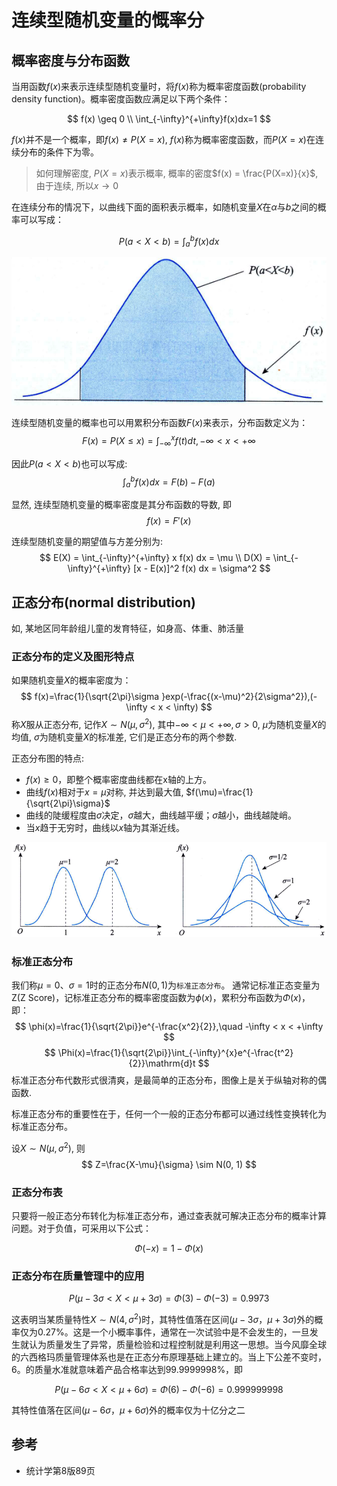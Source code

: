 # 连续型随机变量的慨率分


## 概率密度与分布函数

当用函数$f(x)$来表示连续型随机变量时，将$f(x)$称为概率密度函数(probability density function)。概率密度函数应满足以下两个条件：

$$
f(x) \geq 0 \\
\int_{-\infty}^{+\infty}f(x)dx=1
$$


$f(x)$并不是一个概率，即$f(x) \neq P(X=x)$, $f(x)$称为概率密度函数，而$P(X=x)$在连续分布的条件下为零。

> 如何理解密度, $P(X=x)$表示概率, 概率的密度$f(x) = \frac{P(X=x)}{x}$, 由于连续, 所以$x \rightarrow 0$

在连续分布的情况下，以曲线下面的面积表示概率，如随机变量$X$在$α$与$b$之间的概率可以写成：

$$
P(a<X<b)=\int_a^b f(x)dx
$$

![](./3连续型随机变量的慨率分布/1.png)

连续型随机变量的概率也可以用累积分布函数$F(x)$来表示，分布函数定义为：
$$
F(x)=P(X \leq x) = \int_{-\infty}^x f(t)dt, -\infty < x < + \infty
$$

因此$P(a<X<b)$也可以写成:
$$
\int_a^b f(x)dx = F(b) - F(a)
$$

显然, 连续型随机变量的概率密度是其分布函数的导数, 即
$$
f(x) = F'(x)
$$

连续型随机变量的期望值与方差分别为:
$$
E(X) = \int_{-\infty}^{+\infty} x f(x) dx = \mu \\
D(X) = \int_{-\infty}^{+\infty} [x - E(x)]^2 f(x) dx = \sigma^2
$$


## 正态分布(normal distribution)
如, 某地区同年龄组儿童的发育特征，如身高、体重、肺活量

### 正态分布的定义及图形特点
如果随机变量$X$的概率密度为：
$$
f(x)=\frac{1}{\sqrt{2\pi}\sigma }exp(-\frac{(x-\mu)^2}{2\sigma^2}),(-\infty < x < \infty)
$$
称$X$服从正态分布, 记作$X \sim N(\mu, \sigma^2)$, 其中$-\infty < \mu < +\infty, \sigma > 0$, $\mu$为随机变量$X$的均值, $\sigma$为随机变量$X$的标准差, 它们是正态分布的两个参数.

正态分布图的特点:
- $f(x) \geq 0$，即整个概率密度曲线都在x轴的上方。
- 曲线$f(x)$相对于$x = \mu$对称, 并达到最大值, $f(\mu)=\frac{1}{\sqrt{2\pi}\sigma}$
- 曲线的陡缓程度由$\sigma$决定，$\sigma$越大，曲线越平缓；$\sigma$越小，曲线越陡峭。
- 当$x$趋于无穷时，曲线以$x$轴为其渐近线。

![](./3连续型随机变量的慨率分布/2.png)

### 标准正态分布


我们称$\mu=0、\sigma=1$时的正态分布$N(0,1)$为`标准正态分布`。
通常记标准正态变量为Z(Z Score)，记标准正态分布的概率密度函数为$\phi(x)$，累积分布函数为$\Phi(x)$，即：
$$
\phi(x)=\frac{1}{\sqrt{2\pi}}e^{-\frac{x^2}{2}},\quad -\infty < x < +\infty
$$
$$
\Phi(x)=\frac{1}{\sqrt{2\pi}}\int_{-\infty}^{x}e^{-\frac{t^2}{2}}\mathrm{d}t
$$
标准正态分布代数形式很清爽，是最简单的正态分布，图像上是关于纵轴对称的偶函数.



标准正态分布的重要性在于，任何一个一般的正态分布都可以通过线性变换转化为标准正态分布。

设$X \sim N(\mu, \sigma^2)$, 则
$$
Z=\frac{X-\mu}{\sigma} \sim N(0, 1)
$$


### 正态分布表

只要将一般正态分布转化为标准正态分布，通过查表就可解决正态分布的概率计算问题。对于负值，可采用以下公式：

$$
\Phi(-x) = 1 - \Phi(x)
$$


### 正态分布在质量管理中的应用

$$
P(\mu - 3\sigma < X < \mu + 3\sigma) = \Phi(3) - \Phi(-3) =0.9973
$$

这表明当某质量特性$X \sim N(4,\sigma^2)$时，其特性值落在区间$(\mu - 3\sigma，\mu + 3\sigma)$外的概
率仅为0.27%。这是一个小概率事件，通常在一次试验中是不会发生的，一旦发生就认为质量发生了异常，质量检验和过程控制就是利用这一思想。当今风靡全球的六西格玛质量管理体系也是在正态分布原理基础上建立的。当上下公差不变时，6。的质量水准就意味着产品合格率达到99.9999998%，即

$$
P(\mu - 6\sigma < X < \mu + 6\sigma) = \Phi(6) - \Phi(-6) =0.999999998
$$

其特性值落在区间$(\mu - 6\sigma，\mu + 6\sigma)$外的概率仅为十亿分之二


## 参考
- 统计学第8版89页










